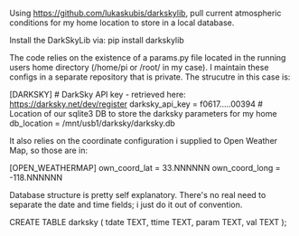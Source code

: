 Using https://github.com/lukaskubis/darkskylib, pull current
atmospheric conditions for my home location to store in a local database.

Install the DarkSkyLib via:  pip install darkskylib

The code relies on the existence of a params.py file located in the running users
home directory (/home/pi or /root/ in my case).   I maintain these configs
in a separate repository that is private.  The strucutre in this case is:

[DARKSKY]
\# DarkSky API key - retrieved here:  https://darksky.net/dev/register
darksky_api_key = f0617.....00394
\# Location of our sqlite3 DB to store the darksky parameters for my home
db_location = /mnt/usb1/darksky/darksky.db

It also relies on the coordinate configuration i supplied to Open Weather Map, so
those are in:

[OPEN_WEATHERMAP]
own_coord_lat = 33.NNNNNN
own_coord_long = -118.NNNNNN

Database structure is pretty self explanatory. There's no real need to
separate the date and time fields; i just do it out of convention.

CREATE TABLE darksky (
tdate TEXT,
ttime TEXT,
param TEXT,
val TEXT
);